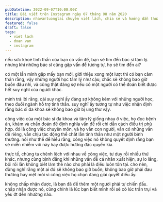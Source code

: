 ```yaml
---
pubDatetime: 2022-09-07T10:00:00Z
title: Bài viết trên Instagram ngày 07 tháng 08 năm 2020
description: nhavantuonglai chuyên viết lách, chia sẻ và hướng dẫn thuần thục khi thực hành viết lách qua những bài chia sẻ trên Instagram chính thức.
featured: false
draft: false
tags:
  - viet lach
  - doan van
  - instagram
---
```


nếu sức khoẻ tinh thần của bạn có vấn đề, bạn sẽ tìm đến bác sĩ tâm lý. nhưng khi những bác sĩ cũng gặp vấn đề tương tự, họ sẽ tìm đến ai?

có một lần mình gặp mấy bạn mới, giới thiệu xong một lượt thì có bạn cảm thán rằng, vậy những người học tâm lý như cậu, chắc sẽ không bao giờ buồn đâu nhỉ, và cũng thật đáng sợ nếu có một người có thể đoán biết được hết suy nghĩ của người khác.

mình trả lời rằng, cái suy nghĩ ấy đáng sợ không kém với những người học, theo đuổi ngành hỗ trợ tinh thần. suy nghĩ ấy tương tự như việc nhận định rằng bác sĩ đa khoa sẽ không bao giờ bị ung thư vậy.

công việc của một bác sĩ đa khoa và tâm lý giống nhau ở việc, họ đọc bệnh án, khám và chẩn đoán để định nghĩa vấn đề rồi chỉ dẫn cách điều trị phù hợp. đó là công việc chuyên môn, và họ vẫn con người, vẫn có những vấn đề riêng, vẫn chịu tác động thể chất lẫn tinh thần như một người bình thường. nói như thế để hiểu rằng, công việc nó không quyết định rằng bạn sẽ miễn nhiễm với này hay được hưởng đặc quyền kia.

thực tế, chúng ta chênh lệch với nhau về công việc, tư duy rồi nhiều thứ khác. nhưng cùng bình đẳng khi những vấn đề cá nhân xuất hiện, sự lo lắng, bối rối lẫn không biết làm thế nào cho phải là điều luôn tồn tại. cho nên, đừng nghĩ rằng một ai đó sẽ không bao giờ buồn, không bao giờ phải đau thương hay mệt mỏi vì công việc họ chọn đang giải quyết điều ấy.

không chấp nhận được, là bạn đã để thêm một người phải tự chiến đấu. chấp nhận được nó, cũng chính là lúc bạn biết mình rồi sẽ có lúc trần trụi và yếu ớt đến nhường nào.
